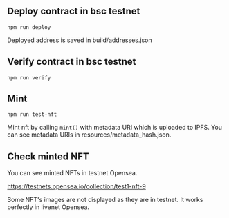 ## Deploy contract in bsc testnet
```
npm run deploy
```

Deployed address is saved in build/addresses.json

## Verify contract in bsc testnet
```
npm run verify
```

## Mint
```
npm run test-nft
```

Mint nft by calling `mint()` with metadata URI which is uploaded to IPFS.
You can see metadata URIs in resources/metadata_hash.json.

## Check minted NFT
You can see minted NFTs in testnet Opensea.

https://testnets.opensea.io/collection/test1-nft-9

Some NFT's images are not displayed as they are in testnet. It works perfectly in livenet Opensea.